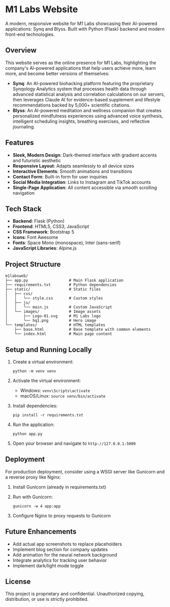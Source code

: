 # M1 Labs Website

A modern, responsive website for M1 Labs showcasing their AI-powered applications: Synq and Blyss. Built with Python (Flask) backend and modern front-end technologies.

## Overview

This website serves as the online presence for M1 Labs, highlighting the company's AI-powered applications that help users achieve more, learn more, and become better versions of themselves:

- **Synq**: An AI-powered biohacking platform featuring the proprietary Synqology Analytics system that processes health data through advanced statistical analysis and correlation calculations on our servers, then leverages Claude AI for evidence-based supplement and lifestyle recommendations backed by 5,000+ scientific citations.
- **Blyss**: An AI-powered meditation and wellness companion that creates personalized mindfulness experiences using advanced voice synthesis, intelligent scheduling insights, breathing exercises, and reflective journaling.

## Features

- **Sleek, Modern Design**: Dark-themed interface with gradient accents and futuristic aesthetic
- **Responsive Layout**: Adapts seamlessly to all device sizes
- **Interactive Elements**: Smooth animations and transitions
- **Contact Form**: Built-in form for user inquiries
- **Social Media Integration**: Links to Instagram and TikTok accounts
- **Single-Page Application**: All content accessible via smooth scrolling navigation

## Tech Stack

- **Backend**: Flask (Python)
- **Frontend**: HTML5, CSS3, JavaScript
- **CSS Framework**: Bootstrap 5
- **Icons**: Font Awesome
- **Fonts**: Space Mono (monospace), Inter (sans-serif)
- **JavaScript Libraries**: Alpine.js

## Project Structure

```
m1labsweb/
├── app.py                  # Main Flask application
├── requirements.txt        # Python dependencies
├── static/                 # Static files
│   ├── css/
│   │   └── style.css       # Custom styles
│   ├── js/
│   │   └── main.js         # Custom JavaScript
│   └── images/             # Image assets
│       ├── Logo-01.svg     # M1 Labs logo
│       └── hq1.png         # Hero image
└── templates/              # HTML templates
    ├── base.html           # Base template with common elements
    └── index.html          # Main page content
```

## Setup and Running Locally

1. Create a virtual environment:
   ```
   python -m venv venv
   ```

2. Activate the virtual environment:
   - Windows: `venv\Scripts\activate`
   - macOS/Linux: `source venv/bin/activate`

3. Install dependencies:
   ```
   pip install -r requirements.txt
   ```

4. Run the application:
   ```
   python app.py
   ```

5. Open your browser and navigate to `http://127.0.0.1:5000`

## Deployment

For production deployment, consider using a WSGI server like Gunicorn and a reverse proxy like Nginx:

1. Install Gunicorn (already in requirements.txt)
2. Run with Gunicorn:
   ```
   gunicorn -w 4 app:app
   ```

3. Configure Nginx to proxy requests to Gunicorn

## Future Enhancements

- Add actual app screenshots to replace placeholders
- Implement blog section for company updates
- Add animation for the neural network background
- Integrate analytics for tracking user behavior
- Implement dark/light mode toggle

## License

This project is proprietary and confidential. Unauthorized copying, distribution, or use is strictly prohibited.
